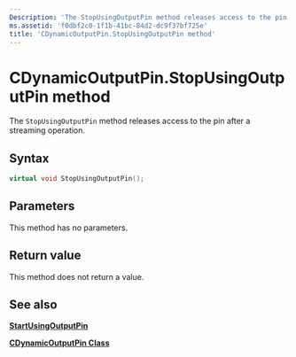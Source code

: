 ```yaml
---
Description: 'The StopUsingOutputPin method releases access to the pin after a streaming operation.'
ms.assetid: 'f0dbf2c0-1f1b-41bc-84d2-dc9f37bf725e'
title: 'CDynamicOutputPin.StopUsingOutputPin method'
---
```


# CDynamicOutputPin.StopUsingOutputPin method

The `StopUsingOutputPin` method releases access to the pin after a streaming operation.

## Syntax


```C++
virtual void StopUsingOutputPin();
```



## Parameters

This method has no parameters.

## Return value

This method does not return a value.

## See also

<dl> <dt>

[**StartUsingOutputPin**](cdynamicoutputpin-startusingoutputpin.md)
</dt> <dt>

[**CDynamicOutputPin Class**](cdynamicoutputpin.md)
</dt> </dl>

 

 



